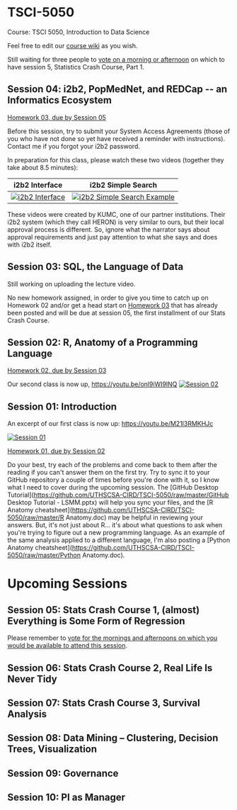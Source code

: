 # TSCI-5050
Course: TSCI 5050, Introduction to Data Science

Feel free to edit our [course wiki](https://github.com/UTHSCSA-CIRD/TSCI-5050/wiki) as you wish. 

Still waiting for three people to [vote on a morning or afternoon](http://doodle.com/poll/sk3gqyckk6c3hq6k) on which to have session 5, Statistics Crash Course, Part 1.

## Session 04: i2b2, PopMedNet, and REDCap -- an Informatics Ecosystem

[Homework 03, due by Session 05](https://github.com/UTHSCSA-CIRD/TSCI-5050/raw/master/TSCI5050_HW03.doc)

Before this session, try to submit your System Access Agreements (those of you who have not done so yet have received a reminder with instructions). Contact me if you forgot your i2b2 password. 

In preparation for this class, please watch these two videos (together they take about 8.5 minutes):

|    i2b2 Interface    |i2b2 Simple Search|
|:---:|:---:|
|[![i2b2 Interface](https://img.youtube.com/vi/1GroXZA_iTo/3.jpg)](https://youtu.be/1GroXZA_iTo "i2b2 Interface") | [![i2b2 Simple Search Example](https://img.youtube.com/vi/yt7djtOkk-0/3.jpg)](https://youtu.be/yt7djtOkk-0?t=31 "i2b2 Simple Search Example")|

These videos were created by KUMC, one of our partner institutions. Their i2b2 system (which they call HERON) is very similar to ours, but their local approval process is different. So, ignore what the narrator says about approval requirements and just pay attention to what she says and does with i2b2 itself.

## Session 03: SQL, the Language of Data
Still working on uploading the lecture video.

No new homework assigned, in order to give you time to catch up on Homework 02 and/or get a head start on [Homework 03](https://github.com/UTHSCSA-CIRD/TSCI-5050/raw/master/TSCI5050_HW03.doc) that has already been posted and will be due at session 05, the first installment of our Stats Crash Course. 

## Session 02: R, Anatomy of a Programming Language
[Homework 02, due by Session 03](https://github.com/UTHSCSA-CIRD/TSCI-5050/raw/master/TSCI5050_HW02.doc)

Our second class is now up, https://youtu.be/onl9iWI9lNQ
[![Session 02](https://img.youtube.com/vi/onl9iWI9lNQ/0.jpg)](http://www.youtube.com/watch?v=onl9iWI9lNQ "Introduction to Data Science, Session 02")

## Session 01: Introduction

An excerpt of our first class is now up: https://youtu.be/M21l3RMKHJc

[![Session 01](https://img.youtube.com/vi/M21l3RMKHJc/0.jpg)](http://www.youtube.com/watch?v=M21l3RMKHJc "Introduction to Data Science, Session 01")

[Homework 01, due by Session 02](https://github.com/UTHSCSA-CIRD/TSCI-5050/raw/master/TSCI5050_HW01.doc)

Do your best, try each of the problems and come back to them after the reading if you can't answer them on the first try. Try to sync it to your GitHub repository a couple of times before you're done with it, so I know what I need to cover during the upcoming session. The [GitHub Desktop Tutorial](https://github.com/UTHSCSA-CIRD/TSCI-5050/raw/master/GitHub Desktop Tutorial - LSMM.pptx) will help you sync your files, and the [R Anatomy cheatsheet](https://github.com/UTHSCSA-CIRD/TSCI-5050/raw/master/R Anatomy.doc) may be helpful in reviewing your answers. But, it's not just about R... it's about what questions to ask when you're trying to figure out a new programming language. As an example of the same analysis applied to a different language, I'm also posting a [Python Anatomy cheatsheet](https://github.com/UTHSCSA-CIRD/TSCI-5050/raw/master/Python Anatomy.doc).


# Upcoming Sessions

## Session 05: Stats Crash Course 1, (almost) Everything is Some Form of Regression
Please remember to [vote for the mornings and afternoons on which you would be available to attend this session](http://doodle.com/poll/sk3gqyckk6c3hq6k).

## Session 06: Stats Crash Course 2, Real Life Is Never Tidy

## Session 07: Stats Crash Course 3, Survival Analysis

## Session 08: Data Mining – Clustering, Decision Trees, Visualization

## Session 09: Governance

## Session 10: PI as Manager
